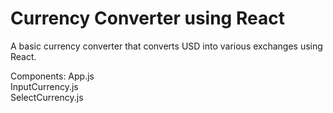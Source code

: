 Currency Converter using React
=====================
A basic currency converter that converts USD into various exchanges using React.

Components:
App.js<br>
InputCurrency.js<br>
SelectCurrency.js
